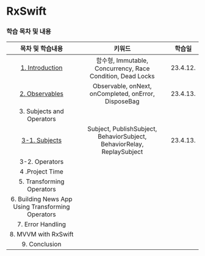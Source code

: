 # RxSwift

### 학습 목차 및 내용

|                       목차 및 학습내용                       |                            키워드                            |  학습일  |
| :----------------------------------------------------------: | :----------------------------------------------------------: | :------: |
| [1. Introduction](https://inframince.notion.site/1-Introduction-cbe331288203455a9b6d5aa7c2b296bf) |  함수형, Immutable, Concurrency, Race Condition, Dead Locks  | 23.4.12. |
| [2. Observables](https://inframince.notion.site/2-Observable-2ee26410da7e4ea6a4eaf8d510f9ce78) |     Observable, onNext, onCompleted, onError, DisposeBag     | 23.4.13. |
|                  3. Subjects and Operators                   |                                                              |          |
| [3-1. Subjects](https://inframince.notion.site/3-Subjects-and-Operators-83bb3f94165747aba541b2cac67a45db) | Subject, PublishSubject, BehaviorSubject, BehaviorRelay, ReplaySubject | 23.4.13. |
|                        3-2. Operators                        |                                                              |          |
|                       4 .Project Time                        |                                                              |          |
|                  5. Transforming Operators                   |                                                              |          |
|      6. Building News App Using Transforming Operators       |                                                              |          |
|                      7. Error Handling                       |                                                              |          |
|                     8. MVVM with RxSwift                     |                                                              |          |
|                        9. Conclusion                         |                                                              |          |